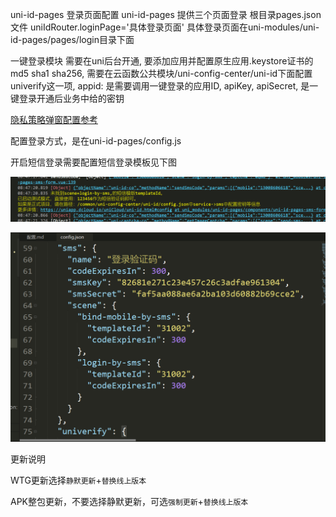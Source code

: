 uni-id-pages
登录页面配置
uni-id-pages 提供三个页面登录
根目录pages.json文件 uniIdRouter.loginPage='具体登录页面'
具体登录页面在uni-modules/uni-id-pages/pages/login目录下面

一键登录模块 需要在uni后台开通, 
要添加应用并配置原生应用.keystore证书的md5 sha1 sha256, 
需要在云函数公共模块/uni-config-center/uni-id下面配置univerify这一项, 
appid: 是需要调用一键登录的应用ID, 
apiKey, apiSecret, 是一键登录开通后业务中给的密钥 

[隐私策略弹窗配置参考](https://uniapp.dcloud.net.cn/uniCloud/uni-starter.html#_9-%E9%9A%90%E7%A7%81%E6%94%BF%E7%AD%96%E5%BC%B9%E6%A1%86)

配置登录方式，是在uni-id-pages/config.js

开启短信登录需要配置短信登录模板见下图

![模板配置文件地址](./模板配置文件地址.png)

![模板配置格式](./短信模板格式.png)

更新说明

WTG更新选择`静默更新`+`替换线上版本`

APK整包更新，不要选择静默更新，可选`强制更新`+`替换线上版本`



